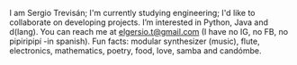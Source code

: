 I am Sergio Trevisán; I'm currently studying engineering; I'd like to collaborate on developing projects.
I’m interested in Python, Java and d(lang).
You can reach me at elgersio.t@gmail.com (I have no IG, no FB, no pipiripipí -in spanish).
Fun facts: modular synthesizer (music), flute, electronics, mathematics, poetry, food, love, samba and candómbe.
